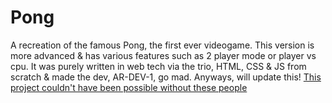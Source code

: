 # Pong
A recreation of the famous Pong, the first ever videogame. This version is more advanced & has various features such as 2 player mode or player vs cpu. It was purely written in web tech via the trio, HTML, CSS & JS from scratch & made the dev, AR-DEV-1, go mad. Anyways, will update this!
[This project couldn't have been possible without these people](https://github.com/2-LazyDevs/Pong/CREDITS.md)
